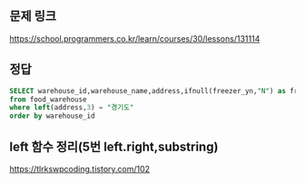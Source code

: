 ## 문제 링크
https://school.programmers.co.kr/learn/courses/30/lessons/131114

## 정답
```sql
SELECT warehouse_id,warehouse_name,address,ifnull(freezer_yn,"N") as freezer_yn
from food_warehouse
where left(address,3) = "경기도"
order by warehouse_id
```

## left 함수 정리(5번 left.right,substring)
https://tlrkswpcoding.tistory.com/102